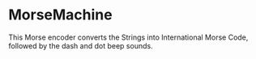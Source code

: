 # MorseMachine
This Morse encoder converts the Strings into International Morse Code, followed by the dash and dot beep sounds.
